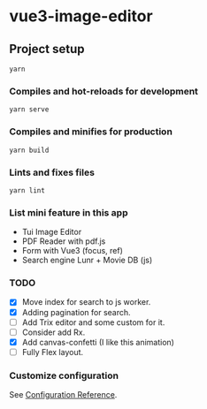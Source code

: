 # vue3-image-editor

## Project setup
```
yarn
```

### Compiles and hot-reloads for development
```
yarn serve
```

### Compiles and minifies for production
```
yarn build
```

### Lints and fixes files
```
yarn lint
```

### List mini feature in this app
- Tui Image Editor
- PDF Reader with pdf.js
- Form with Vue3 (focus, ref)
- Search engine Lunr + Movie DB (js)

### TODO
- [x] Move index for search to js worker.
- [x] Adding pagination for search.
- [ ] Add Trix editor and some custom for it.
- [ ] Consider add Rx.
- [x] Add canvas-confetti (I like this animation)
- [ ] Fully Flex layout.

### Customize configuration
See [Configuration Reference](https://cli.vuejs.org/config/).
